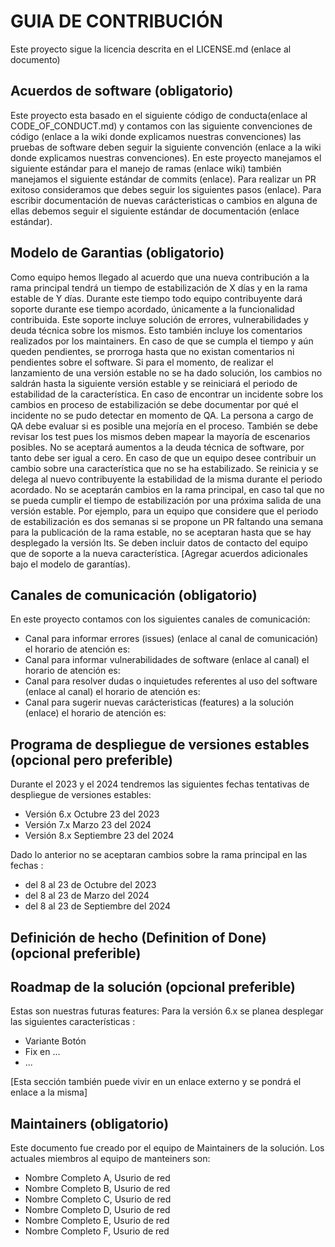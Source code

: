 # GUIA DE CONTRIBUCIÓN
Este proyecto sigue la licencia descrita en el LICENSE.md (enlace al documento)

## Acuerdos de software (obligatorio)
Este proyecto esta basado en el siguiente código de conducta(enlace al CODE_OF_CONDUCT.md) y contamos con las siguiente convenciones 
de código (enlace a la wiki donde explicamos nuestras convenciones) las pruebas de software deben seguir la siguiente convención 
(enlace a la wiki donde explicamos nuestras convenciones). En este proyecto manejamos el siguiente estándar para el manejo de ramas (enlace wiki)
también manejamos el siguiente estándar de commits (enlace). Para realizar un PR exitoso consideramos que debes seguir los siguientes pasos (enlace). 
Para escribir documentación de nuevas carácteristicas o cambios en alguna de ellas debemos seguir el siguiente estándar de documentación (enlace estándar).

## Modelo de Garantias (obligatorio)
Como equipo hemos llegado al acuerdo que una nueva contribución a la rama principal tendrá un tiempo de estabilización de X días y en la rama estable de Y días. Durante este tiempo todo equipo contribuyente dará soporte durante ese tiempo acordado, únicamente a la funcionalidad contribuida. Este soporte incluye solución de errores, vulnerabilidades y deuda técnica sobre los mismos. Esto también incluye los comentarios realizados por los maintainers. En caso de que se cumpla el tiempo y aún queden pendientes, se prorroga hasta que no existan comentarios ni pendientes sobre el software. Si para el momento, de realizar el lanzamiento de una versión estable no se ha dado solución, los cambios no saldrán hasta la siguiente versión estable y se reiniciará el periodo de estabilidad de la característica. En caso de encontrar un incidente sobre los cambios en proceso de estabilización se debe documentar por qué el incidente no se pudo detectar en momento de QA. La persona a cargo de QA debe evaluar si es posible una mejoría en el proceso. También se debe revisar los test pues los mismos deben mapear la mayoría de escenarios posibles. No se aceptará aumentos a la deuda técnica de software, por tanto debe ser igual a cero. En caso de que un equipo desee contribuir un cambio sobre una característica que no se ha estabilizado. Se reinicia y se delega al nuevo contribuyente la estabilidad de la misma durante el periodo acordado. No se aceptarán cambios en la rama principal, en caso tal que no se pueda cumplir el tiempo de estabilización por una próxima salida de una versión estable. Por ejemplo, para un equipo que considere que el periodo de estabilización es dos semanas si se propone un PR faltando una semana para la publicación de la rama estable, no se aceptaran hasta que se hay desplegado la versión lts. Se deben incluir datos de contacto del equipo que de soporte a la nueva característica. [Agregar acuerdos adicionales bajo el modelo de garantías).

## Canales de comunicación  (obligatorio)
En este proyecto contamos con los siguientes canales de comunicación:

* Canal para informar errores (issues) (enlace al canal de comunicación) el horario de atención es:
* Canal para informar vulnerabilidades de software (enlace al canal) el horario de atención es:
* Canal para resolver dudas o inquietudes referentes al uso del software (enlace al canal) el horario de atención es:
* Canal para sugerir nuevas carácteristicas (features) a la solución (enlace) el horario de atención es:

## Programa de despliegue de versiones estables (opcional pero preferible)
Durante el 2023 y el 2024 tendremos las siguientes fechas tentativas de despliegue de versiones estables:

* Versión 6.x Octubre 23 del 2023
* Versión 7.x Marzo 23 del 2024
* Versión 8.x Septiembre 23 del 2024

Dado lo anterior no se aceptaran cambios sobre la rama principal en las fechas :
* del 8 al 23 de Octubre del 2023
* del 8 al 23 de Marzo del 2024
* del 8 al 23 de Septiembre del 2024

## Definición de hecho (Definition of Done) (opcional preferible)

## Roadmap de la solución (opcional preferible)
Estas son nuestras futuras features:
Para la versión 6.x se planea desplegar las siguientes características :
 * Variante Botón
 * Fix en ...
 * ...

[Esta sección también puede vivir en un enlace externo y se pondrá el enlace a la misma]

## Maintainers (obligatorio)
Este documento fue creado por el equipo de Maintainers de la solución. Los actuales miembros al equipo de manteiners son:
* Nombre Completo A, Usurio de red
* Nombre Completo B, Usurio de red
* Nombre Completo C, Usurio de red
* Nombre Completo D, Usurio de red
* Nombre Completo E, Usurio de red
* Nombre Completo F, Usurio de red